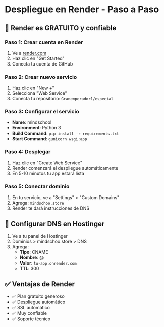 # Despliegue en Render - Paso a Paso

## 🚀 Render es GRATUITO y confiable

### Paso 1: Crear cuenta en Render
1. Ve a [render.com](https://render.com)
2. Haz clic en "Get Started"
3. Conecta tu cuenta de GitHub

### Paso 2: Crear nuevo servicio
1. Haz clic en "New +"
2. Selecciona "Web Service"
3. Conecta tu repositorio: `Granemperador1/especial`

### Paso 3: Configurar el servicio
- **Name**: mindschool
- **Environment**: Python 3
- **Build Command**: `pip install -r requirements.txt`
- **Start Command**: `gunicorn wsgi:app`

### Paso 4: Desplegar
1. Haz clic en "Create Web Service"
2. Render comenzará el despliegue automáticamente
3. En 5-10 minutos tu app estará lista

### Paso 5: Conectar dominio
1. En tu servicio, ve a "Settings" > "Custom Domains"
2. Agrega: `mindschoo.store`
3. Render te dará instrucciones de DNS

## 🔧 Configurar DNS en Hostinger

1. Ve a tu panel de Hostinger
2. Dominios > mindschoo.store > DNS
3. Agrega:
   - **Tipo**: CNAME
   - **Nombre**: @
   - **Valor**: `tu-app.onrender.com`
   - **TTL**: 300

## ✅ Ventajas de Render
- ✅ Plan gratuito generoso
- ✅ Despliegue automático
- ✅ SSL automático
- ✅ Muy confiable
- ✅ Soporte técnico 